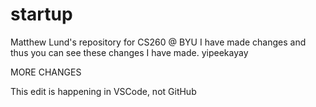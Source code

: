 # startup
Matthew Lund's repository for CS260 @ BYU
I have made changes and thus you can see these changes I have made.
yipeekayay

MORE CHANGES

This edit is happening in VSCode, not GitHub